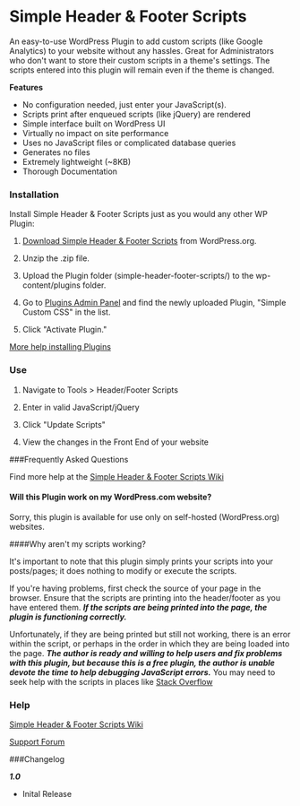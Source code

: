 Simple Header & Footer Scripts
=================

An easy-to-use WordPress Plugin to add custom scripts (like Google Analytics) to your website without any hassles.  Great for Administrators who don't want to store their custom scripts in a theme's settings.  The scripts entered into this plugin will remain even if the theme is changed.

**Features**

- No configuration needed, just enter your JavaScript(s).
- Scripts print after enqueued scripts (like jQuery) are rendered
- Simple interface built on WordPress UI
- Virtually no impact on site performance
- Uses no JavaScript files or complicated database queries
- Generates no files
- Extremely lightweight (~8KB)
- Thorough Documentation

### Installation

Install Simple Header & Footer Scripts just as you would any other WP Plugin:

1.  [Download Simple Header & Footer Scripts](http://wordpress.org/plugins/simple-custom-css/ "Download Simple Header & Footer Scripts") from WordPress.org.

2.  Unzip the .zip file.

3.  Upload the Plugin folder (simple-header-footer-scripts/) to the wp-content/plugins folder.

4. Go to [Plugins Admin Panel](http://codex.wordpress.org/Administration_Panels#Plugins "Plugins Admin Panel") and find the newly uploaded Plugin, "Simple Custom CSS" in the list.

5. Click "Activate Plugin."

[More help installing Plugins](http://codex.wordpress.org/Managing_Plugins#Installing_Plugins "WordPress Codex: Installing Plugins")

### Use

1.  Navigate to Tools > Header/Footer Scripts

2.  Enter in valid JavaScript/jQuery

3.  Click "Update Scripts"

4.  View the changes in the Front End of your website

###Frequently Asked Questions

Find more help at the [Simple Header & Footer Scripts Wiki](https://github.com/johnregan3/simple-header-footer-scripts/wiki "Simple Header & Footer Scripts Wiki")

#### Will this Plugin work on my WordPress.com website?

Sorry, this plugin is available for use only on self-hosted (WordPress.org) websites.

####Why aren't my scripts working?

It's important to note that this plugin simply prints your scripts into your posts/pages; it does nothing to modify or execute the scripts.

If you're having problems, first check the source of your page in the browser.  Ensure that the scripts are printing into the header/footer as you have entered them.  ***If the scripts are being printed into the page, the plugin is functioning correctly.***

Unfortunately, if they are being printed but still not working, there is an error within the script, or perhaps in the order in which they are being loaded into the page.  ***The author is ready and willing to help users and fix problems with this plugin, but because this is a free plugin, the author is unable devote the time to help debugging JavaScript errors.***  You may need to seek help with the scripts in places like [Stack Overflow](http://stackoverflow.com, "Stack Overflow")

### Help

[Simple Header & Footer Scripts Wiki](https://github.com/johnregan3/simple-header-footer-scripts/wiki "Simple Header & Footer Scripts Wiki")

[Support Forum](http://wordpress.org/support/plugin/simple-header-footer-scripts "Support Forum")

###Changelog

***1.0***
* Inital Release
